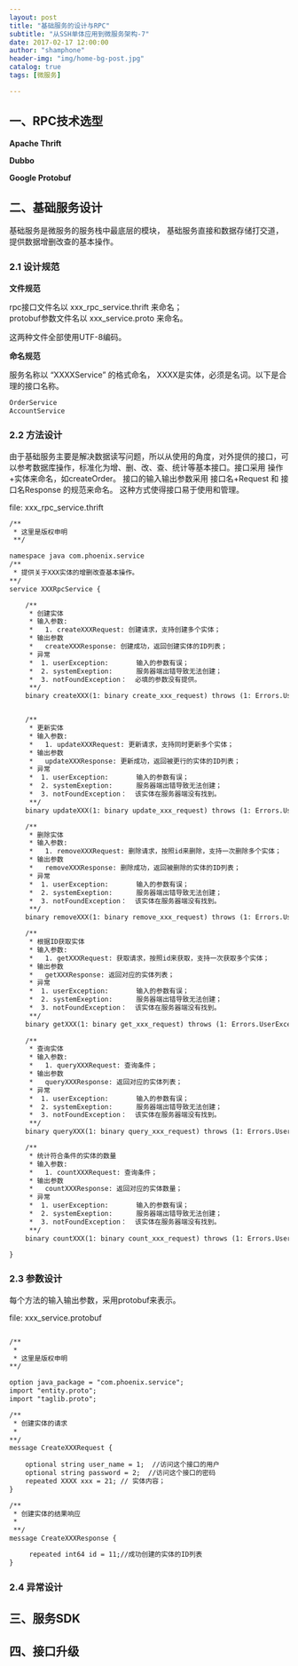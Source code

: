 ```yaml
---
layout: post
title: "基础服务的设计与RPC"
subtitle: "从SSH单体应用到微服务架构-7"
date: 2017-02-17 12:00:00
author: "shamphone"
header-img: "img/home-bg-post.jpg"
catalog: true
tags: [微服务]

---
```



## 一、RPC技术选型

**Apache Thrift** 

**Dubbo**  

**Google Protobuf**



## 二、基础服务设计

基础服务是微服务的服务栈中最底层的模块， 基础服务直接和数据存储打交道，提供数据增删改查的基本操作。

### 2.1 设计规范

**文件规范**

rpc接口文件名以 xxx_rpc_service.thrift 来命名；   
protobuf参数文件名以 xxx_service.proto 来命名。 

这两种文件全部使用UTF-8编码。

**命名规范**

服务名称以 “XXXXService” 的格式命名， XXXX是实体，必须是名词。以下是合理的接口名称。

```hbs
OrderService
AccountService

```

### 2.2 方法设计

由于基础服务主要是解决数据读写问题，所以从使用的角度，对外提供的接口，可以参考数据库操作，标准化为增、删、改、查、统计等基本接口。接口采用 操作+实体来命名，如createOrder。 接口的输入输出参数采用 接口名+Request 和 接口名Response 的规范来命名。 这种方式使得接口易于使用和管理。 

file: xxx_rpc_service.thrift  

```hbs
/**
 * 这里是版权申明
 **/

namespace java com.phoenix.service 
/**
 * 提供关于XXX实体的增删改查基本操作。 
**/
service XXXRpcService {

	/**
	 * 创建实体
	 * 输入参数:
	 *   1. createXXXRequest: 创建请求，支持创建多个实体；
	 * 输出参数
	 *   createXXXResponse: 创建成功，返回创建实体的ID列表；
	 * 异常
	 *  1. userException:		输入的参数有误；
	 *  2. systemExeption:		服务器端出错导致无法创建； 
	 *  3. notFoundException：  必填的参数没有提供。
	 **/
	binary createXXX(1: binary create_xxx_request) throws (1: Errors.UserException userException, 2: Errors.systemException, 3: Errors.notFoundException)


	/**
	 * 更新实体
	 * 输入参数:
	 *   1. updateXXXRequest: 更新请求，支持同时更新多个实体；
	 * 输出参数
	 *   updateXXXResponse: 更新成功，返回被更行的实体的ID列表；
	 * 异常
	 *  1. userException:		输入的参数有误；
	 *  2. systemExeption:		服务器端出错导致无法创建； 
	 *  3. notFoundException：  该实体在服务器端没有找到。
	 **/
	binary updateXXX(1: binary update_xxx_request) throws (1: Errors.UserException userException, 2: Errors.systemException, 3: Errors.notFoundException)

	/**
	 * 删除实体
	 * 输入参数:
	 *   1. removeXXXRequest: 删除请求，按照id来删除，支持一次删除多个实体；
	 * 输出参数
	 *   removeXXXResponse: 删除成功，返回被删除的实体的ID列表；
	 * 异常
	 *  1. userException:		输入的参数有误；
	 *  2. systemExeption:		服务器端出错导致无法创建； 
	 *  3. notFoundException：  该实体在服务器端没有找到。
	 **/
	binary removeXXX(1: binary remove_xxx_request) throws (1: Errors.UserException userException, 2: Errors.systemException, 3: Errors.notFoundException)

	/**
	 * 根据ID获取实体
	 * 输入参数:
	 *   1. getXXXRequest: 获取请求，按照id来获取，支持一次获取多个实体；
	 * 输出参数
	 *   getXXXResponse: 返回对应的实体列表；
	 * 异常
	 *  1. userException:		输入的参数有误；
	 *  2. systemExeption:		服务器端出错导致无法创建； 
	 *  3. notFoundException：  该实体在服务器端没有找到。
	 **/
	binary getXXX(1: binary get_xxx_request) throws (1: Errors.UserException userException, 2: Errors.systemException, 3: Errors.notFoundException)
	
	/**
	 * 查询实体
	 * 输入参数:
	 *   1. queryXXXRequest: 查询条件；
	 * 输出参数
	 *   queryXXXResponse: 返回对应的实体列表；
	 * 异常
	 *  1. userException:		输入的参数有误；
	 *  2. systemExeption:		服务器端出错导致无法创建； 
	 *  3. notFoundException：  该实体在服务器端没有找到。
	 **/
	binary queryXXX(1: binary query_xxx_request) throws (1: Errors.UserException userException, 2: Errors.systemException, 3: Errors.notFoundException)

	/**
	 * 统计符合条件的实体的数量
	 * 输入参数:
	 *   1. countXXXRequest: 查询条件；
	 * 输出参数
	 *   countXXXResponse: 返回对应的实体数量；
	 * 异常
	 *  1. userException:		输入的参数有误；
	 *  2. systemExeption:		服务器端出错导致无法创建； 
	 *  3. notFoundException：  该实体在服务器端没有找到。
	 **/
	binary countXXX(1: binary count_xxx_request) throws (1: Errors.UserException userException, 2: Errors.systemException, 3: Errors.notFoundException)

}

```

### 2.3 参数设计

每个方法的输入输出参数，采用protobuf来表示。 


file: xxx_service.protobuf

```hbs

/**
 *
 * 这里是版权申明
**/

option java_package = "com.phoenix.service";
import "entity.proto";
import "taglib.proto";

/**
 * 创建实体的请求
 *
**/
message CreateXXXRequest {
    
    optional string user_name = 1;  //访问这个接口的用户  
    optional string password = 2;  //访问这个接口的密码    
    repeated XXXX xxx = 21; // 实体内容；
}

/**
 * 创建实体的结果响应
 *
 **/
message CreateXXXResponse {

	 repeated int64 id = 11;//成功创建的实体的ID列表  
}


```

### 2.4 异常设计


## 三、服务SDK 


## 四、接口升级

